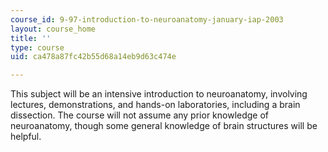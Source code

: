 ```yaml
---
course_id: 9-97-introduction-to-neuroanatomy-january-iap-2003
layout: course_home
title: ''
type: course
uid: ca478a87fc42b55d68a14eb9d63c474e

---
```

This subject will be an intensive introduction to neuroanatomy, involving lectures, demonstrations, and hands-on laboratories, including a brain dissection. The course will not assume any prior knowledge of neuroanatomy, though some general knowledge of brain structures will be helpful.
